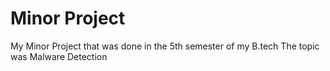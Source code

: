 # Minor Project
My Minor Project that was done in the 5th semester of my B.tech 
The topic was Malware Detection

